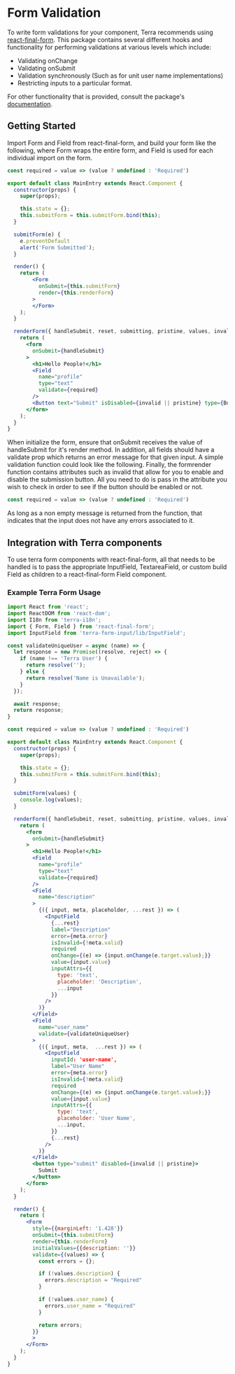 # Form Validation

To write form validations for your component, Terra recommends using [react-final-form](https://github.com/final-form/react-final-form). This package contains several different hooks and functionality for performing validations at various levels which include:

- Validating onChange
- Validating onSubmit
- Validation synchronously (Such as for unit user name implementations)
- Restricting inputs to a particular format.

For other functionality that is provided, consult the package's [documentation](https://github.com/final-form/react-final-form).

## Getting Started

Import Form and Field from react-final-form, and build your form like the following, where Form wraps the entire form, and Field is used for each individual import on the form.

```jsx
const required = value => (value ? undefined : 'Required')

export default class MainEntry extends React.Component {
  constructor(props) {
    super(props);

    this.state = {};
    this.submitForm = this.submitForm.bind(this);
  }

  submitForm(e) {
    e.preventDefault
    alert('Form Submitted');
  }

  render() {
    return (
        <Form
          onSubmit={this.submitForm}
          render={this.renderForm}
        >
        </Form>
    );
  }

  renderForm({ handleSubmit, reset, submitting, pristine, values, invalid }) {
    return (
      <form 
        onSubmit={handleSubmit}
      >
        <h1>Hello People!</h1>
        <Field
          name="profile"
          type="text"
          validate={required}
        />
        <Button text="Submit" isDisabled={invalid || pristine} type={Button.Opts.Types.SUBMIT}/>
      </form>
    );
  }
}

```

When initialize the form, ensure that onSubmit receives the value of handleSubmit for it's render method. In addition, all fields should have a validate prop which returns an error message for that given input. A simple validation function could look like the following. Finally, the formrender function contains attributes such as invalid that allow for you to enable and disable the submission button. All you need to do is pass in the attribute you wish to check in order to see if the button should be enabled or not.

```jsx
const required = value => (value ? undefined : 'Required')
```

As long as a non empty message is returned from the function, that indicates that the input does not have any errors associated to it.

## Integration with Terra components
To use terra form components with react-final-form, all that needs to be handled is to pass the appropriate InputField, TextareaField, or custom build Field as children to a react-final-form Field component.


### Example Terra Form Usage

```jsx
import React from 'react';
import ReactDOM from 'react-dom';
import I18n from 'terra-i18n';
import { Form, Field } from 'react-final-form';
import InputField from 'terra-form-input/lib/InputField';

const validateUniqueUser = async (name) => {
  let response = new Promise((resolve, reject) => {
    if (name !== 'Terra User') {
      return resolve('');
    } else {
      return resolve('Name is Unavailable');
    }
  });

  await response;
  return response;
}

const required = value => (value ? undefined : 'Required')

export default class MainEntry extends React.Component {
  constructor(props) {
    super(props);

    this.state = {};
    this.submitForm = this.submitForm.bind(this);
  }

  submitForm(values) {
    console.log(values);
  }

  renderForm({ handleSubmit, reset, submitting, pristine, values, invalid }) {
    return (
      <form 
        onSubmit={handleSubmit}
      >
        <h1>Hello People!</h1>
        <Field
          name="profile"
          type="text"
          validate={required}
        />
        <Field
          name="description"
        >
          {({ input, meta, placeholder, ...rest }) => (
            <InputField
              {...rest}
              label="Description"
              error={meta.error}
              isInvalid={!meta.valid}
              required
              onChange={(e) => {input.onChange(e.target.value);}}
              value={input.value}
              inputAttrs={{
                type: 'text',
                placeholder: 'Description',
                ...input
              }}
            />
          )}
        </Field>
        <Field
          name="user_name"
          validate={validateUniqueUser}
        >
          {({ input, meta,  ...rest }) => (
            <InputField
              inputId: 'user-name',
              label="User Name"
              error={meta.error}
              isInvalid={!meta.valid}
              required
              onChange={(e) => {input.onChange(e.target.value);}}
              value={input.value}
              inputAttrs={{
                type: 'text',
                placeholder: 'User Name',
                ...input,
              }}
              {...rest}
            />
          )}
        </Field>
        <button type="submit" disabled={invalid || pristine}>
          Submit
        </button>
      </form>
    );
  }

  render() {
    return (
      <Form
        style={{marginLeft: '1.428'}}
        onSubmit={this.submitForm}
        render={this.renderForm}
        initialValues={{description: ''}}
        validate={(values) => {
          const errors = {};

          if (!values.description) {
            errors.description = "Required"
          }

          if (!values.user_name) {
            errors.user_name = "Required"
          }

          return errors;
        }}
        >
      </Form>
    );
  }
}

```

